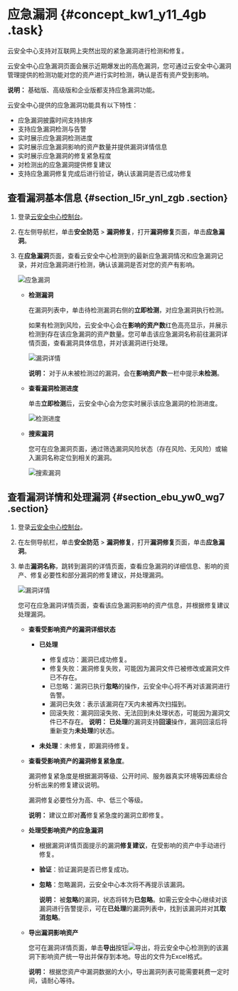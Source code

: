# 应急漏洞 {#concept_kw1_y11_4gb .task}

云安全中心支持对互联网上突然出现的紧急漏洞进行检测和修复。

云安全中心应急漏洞页面会展示近期爆发出的高危漏洞，您可通过云安全中心漏洞管理提供的检测功能对您的资产进行实时检测，确认是否有资产受到影响。

**说明：** 基础版、高级版和企业版都支持应急漏洞功能。

云安全中心提供的应急漏洞功能具有以下特性：

-   应急漏洞披露时间支持排序
-   支持应急漏洞检测与告警
-   实时展示应急漏洞检测进度
-   实时展示应急漏洞影响的资产数量并提供漏洞详情信息
-   实时展示应急漏洞的修复紧急程度
-   对检测出的应急漏洞提供修复建议
-   支持应急漏洞修复完成后进行验证，确认该漏洞是否已成功修复

## 查看漏洞基本信息 {#section_l5r_ynl_zgb .section}

1.  登录[云安全中心控制台](https://yundun.console.aliyun.com/?p=sas)。
2.  在左侧导航栏，单击**安全防范** \> **漏洞修复**，打开**漏洞修复**页面，单击**应急漏洞**。
3.  在**应急漏洞**页面，查看云安全中心检测到的最新应急漏洞情况和应急漏洞记录，并对应急漏洞进行检测，确认该漏洞是否对您的资产有影响。 

    ![应急漏洞](http://static-aliyun-doc.oss-cn-hangzhou.aliyuncs.com/assets/img/118680/156739301458493_zh-CN.png)

    -   **检测漏洞** 

        在漏洞列表中，单击待检测漏洞右侧的**立即检测**，对应急漏洞执行检测。

        如果有检测到风险，云安全中心会在**影响的资产数**红色高亮显示，并展示检测到存在该应急漏洞的资产数量。您可单击该应急漏洞名称前往漏洞详情页面，查看漏洞具体信息，并对该漏洞进行处理。

        ![漏洞详情](http://static-aliyun-doc.oss-cn-hangzhou.aliyuncs.com/assets/img/118680/156739301449831_zh-CN.png)

        **说明：** 对于从未被检测过的漏洞，会在**影响资产数**一栏中提示**未检测**。

    -   **查看漏洞检测进度** 

        单击**立即检测**后，云安全中心会为您实时展示该应急漏洞的检测进度。

        ![检测进度](http://static-aliyun-doc.oss-cn-hangzhou.aliyuncs.com/assets/img/118680/156739301449829_zh-CN.png)

    -   **搜索漏洞** 

        您可在应急漏洞页面，通过筛选漏洞风险状态（存在风险、无风险）或输入漏洞名称定位到相关的漏洞。

        ![搜索漏洞](http://static-aliyun-doc.oss-cn-hangzhou.aliyuncs.com/assets/img/118680/156739301458496_zh-CN.png)


## 查看漏洞详情和处理漏洞 {#section_ebu_yw0_wg7 .section}

1.  登录[云安全中心控制台](https://yundun.console.aliyun.com/?p=sas)。
2.  在左侧导航栏，单击**安全防范** \> **漏洞修复**，打开**漏洞修复**页面，单击**应急漏洞**。
3.  单击**漏洞名称**，跳转到漏洞的详情页面，查看应急漏洞的详细信息、影响的资产、修复必要性和部分漏洞的修复建议，并处理漏洞。 

    ![漏洞详情](http://static-aliyun-doc.oss-cn-hangzhou.aliyuncs.com/assets/img/118680/156739301449831_zh-CN.png)

    您可在应急漏洞详情页面，查看该应急漏洞影响的资产信息，并根据修复建议处理漏洞。

    -   **查看受影响资产的漏洞详细状态** 
        -   **已处理** 

            -   修复成功：漏洞已成功修复。
            -   修复失败：漏洞修复失败，可能因为漏洞文件已被修改或漏洞文件已不存在。
            -   已忽略：漏洞已执行**忽略**的操作，云安全中心将不再对该漏洞进行告警。
            -   漏洞已失效：表示该漏洞在7天内未被再次扫描到。
            -   回滚失败：漏洞回滚失败、无法回到未处理状态，可能因为漏洞文件已不存在。
            **说明：** **已处理**的漏洞支持**回滚**操作，漏洞回滚后将重新变为**未处理**的状态。

        -   **未处理**：未修复，即漏洞待修复。
    -   **查看受影响资产的漏洞修复紧急度**。

        漏洞修复紧急度是根据漏洞等级、公开时间、服务器真实环境等因素综合分析出来的修复建议说明。

        漏洞修复必要性分为高、中、低三个等级。

        **说明：** 建议立即对**高**修复紧急度的漏洞立即修复。

    -   **处理受影响资产的应急漏洞** 
        -   根据漏洞详情页面提示的漏洞**修复建议**，在受影响的资产中手动进行修复。
        -   **验证**：验证漏洞是否已修复成功。
        -   **忽略**：忽略漏洞，云安全中心本次将不再提示该漏洞。

            **说明：** 被**忽略**的漏洞，状态将转为**已忽略**。如需云安全中心继续对该漏洞进行告警提示，可在**已处理**的漏洞列表中，找到该漏洞并对其**取消忽略**。

    -   **导出漏洞影响资产** 

        您可在漏洞详情页面，单击**导出**按钮![导出](http://static-aliyun-doc.oss-cn-hangzhou.aliyuncs.com/assets/img/118680/156739301458499_zh-CN.png)，将云安全中心检测到的该漏洞下影响资产统一导出并保存到本地。导出的文件为Excel格式。

        **说明：** 根据您资产中漏洞数据的大小，导出漏洞列表可能需要耗费一定时间，请耐心等待。


